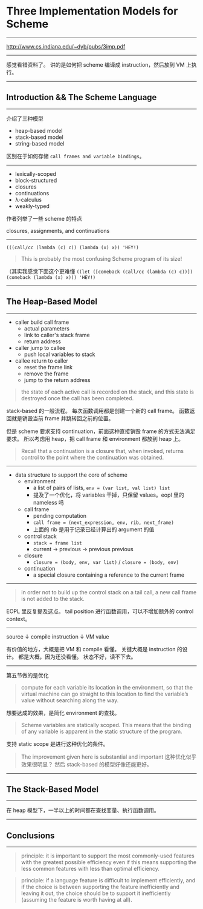 # Three Implementation Models for Scheme

---

http://www.cs.indiana.edu/~dyb/pubs/3imp.pdf

---

感觉看错资料了。
讲的是如何把 scheme 编译成 instruction，然后放到 VM 上执行。

---

## Introduction && The Scheme Language

---

介绍了三种模型

- heap-based model
- stack-based model
- string-based model

区别在于如何存储 `call frames and variable bindings`。

---

- lexically-scoped
- block-structured
- closures
- continuations
- λ-calculus
- weakly-typed

作者列举了一些 scheme 的特点

closures, assignments, and continuations

---

`(((call/cc (lambda (c) c)) (lambda (x) x)) 'HEY!)`

> This is probably the most confusing Scheme program of its size!

（其实我感觉下面这个更难懂
`((let ([comeback (call/cc (lambda (c) c))]) (comeback (lambda (x) x))) 'HEY!)`

---

## The Heap-Based Model

---

- caller build call frame
    - actual parameters
    - link to caller's stack frame
    - return address
- caller jump to callee
    - push local variables to stack
- callee return to caller
    - reset the frame link
    - remove the frame
    - jump to the return address

> the state of each active call is recorded on the stack, and this state is
> destroyed once the call has been completed.

stack-based 的一般流程。
每次函数调用都是创建一个新的 call frame。
函数返回就是销毁当前 frame 并跳转回之前的位置。

但是 scheme 要求支持 continuation，前面这种直接销毁 frame 的方式无法满足要求。
所以考虑用 heap，把 call frame 和 environment 都放到 heap 上。

> Recall that a continuation is a closure that, when invoked, returns control to
> the point where the continuation was obtained.

---

- data structure to support the core of scheme
    - environment
        - a list of pairs of lists, `env = (var list, val list) list`
        - 提及了一个优化，将 variables 干掉，只保留 values。eopl 里的 nameless 吗
    - call frame
        - pending computation
        - `call frame = (next_expression, env, rib, next_frame)`
        - 上面的 rib 是用于记录已经计算出的 argument 的值
    - control stack
        - `stack = frame list`
        - current -> previous -> previous previous
    - closure
        - `closure = (body, env, var list)` / `closure = (body, env)`
    - continuation
        - a special closure containing a reference to the current frame

---

> in order not to build up the control stack on a tail call, a new call frame is
> not added to the stack.

EOPL 里反复提及这点。
tail position 进行函数调用，可以不增加额外的 control context。

---

source
↓ compile
instruction
↓ VM
value

有价值的地方，大概是把 VM 和 compile 看懂。
关键大概是 instruction 的设计。
都是大概，因为还没看懂。
状态不好，读不下去。

---

第五节做的是优化

> compute for each variable its location in the environment, so that the virtual
> machine can go straight to this location to find the variable’s value without
> searching along the way.

想要达成的效果，是简化 environment 的查找。

> Scheme variables are statically scoped.
> This means that the binding of any variable is apparent in the static
> structure of the program.

支持 static scope 是进行这种优化的条件。

> The improvement given here is substantial and important
这种优化似乎效果很明显？
然后 stack-based 的模型好像还能更好。

---

## The Stack-Based Model

---

在 heap 模型下，一半以上的时间都在查找变量、执行函数调用。

---

## Conclusions

---

> principle: it is important to support the most commonly-used features with the
> greatest possible efficiency even if this means supporting the less common
> features with less than optimal efficiency.

> principle: if a language feature is difficult to implement efficiently, and if
> the choice is between supporting the feature inefficiently and leaving it out,
> the choice should be to support it inefficiently (assuming the feature is
> worth having at all).
